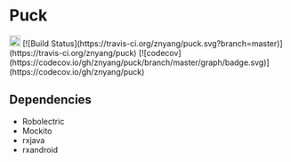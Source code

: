 # Puck

<img alt="Puck is an android library" src="https://www.cleveroad.com/public/comercial/label-android.svg" height="20">
[![Build Status](https://travis-ci.org/znyang/puck.svg?branch=master)](https://travis-ci.org/znyang/puck)
[![codecov](https://codecov.io/gh/znyang/puck/branch/master/graph/badge.svg)](https://codecov.io/gh/znyang/puck)

## Dependencies

* Robolectric
* Mockito
* rxjava
* rxandroid
